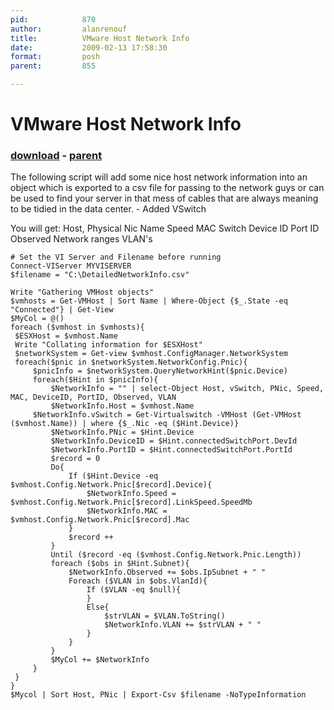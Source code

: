 ```yaml
---
pid:            870
author:         alanrenouf
title:          VMware Host Network Info
date:           2009-02-13 17:58:30
format:         posh
parent:         855

---
```


# VMware Host Network Info

### [download](//scripts/870.ps1) - [parent](//scripts/855.md)

The following script will add some nice host network information into an object which is exported to a csv file for passing to the network guys or can be used to find your server in that mess of cables that are always meaning to be tidied in the data center. - Added VSwitch

You will get:
Host,
Physical Nic Name
Speed
MAC
Switch Device ID
Port ID
Observed Network ranges
VLAN's

```posh
# Set the VI Server and Filename before running
Connect-VIServer MYVISERVER
$filename = "C:\DetailedNetworkInfo.csv"

Write "Gathering VMHost objects"
$vmhosts = Get-VMHost | Sort Name | Where-Object {$_.State -eq "Connected"} | Get-View
$MyCol = @()
foreach ($vmhost in $vmhosts){
 $ESXHost = $vmhost.Name
 Write "Collating information for $ESXHost"
 $networkSystem = Get-view $vmhost.ConfigManager.NetworkSystem
 foreach($pnic in $networkSystem.NetworkConfig.Pnic){
     $pnicInfo = $networkSystem.QueryNetworkHint($pnic.Device)
     foreach($Hint in $pnicInfo){
         $NetworkInfo = "" | select-Object Host, vSwitch, PNic, Speed, MAC, DeviceID, PortID, Observed, VLAN
         $NetworkInfo.Host = $vmhost.Name
	 $NetworkInfo.vSwitch = Get-Virtualswitch -VMHost (Get-VMHost ($vmhost.Name)) | where {$_.Nic -eq ($Hint.Device)}
         $NetworkInfo.PNic = $Hint.Device
         $NetworkInfo.DeviceID = $Hint.connectedSwitchPort.DevId
         $NetworkInfo.PortID = $Hint.connectedSwitchPort.PortId
         $record = 0
         Do{
             If ($Hint.Device -eq $vmhost.Config.Network.Pnic[$record].Device){
                 $NetworkInfo.Speed = $vmhost.Config.Network.Pnic[$record].LinkSpeed.SpeedMb
                 $NetworkInfo.MAC = $vmhost.Config.Network.Pnic[$record].Mac
             }
             $record ++
         }
         Until ($record -eq ($vmhost.Config.Network.Pnic.Length))
         foreach ($obs in $Hint.Subnet){
             $NetworkInfo.Observed += $obs.IpSubnet + " "
             Foreach ($VLAN in $obs.VlanId){
                 If ($VLAN -eq $null){
                 }
                 Else{
                     $strVLAN = $VLAN.ToString()
                     $NetworkInfo.VLAN += $strVLAN + " "
                 }
             }
         }
         $MyCol += $NetworkInfo
     }
 }
}
$Mycol | Sort Host, PNic | Export-Csv $filename -NoTypeInformation
```
